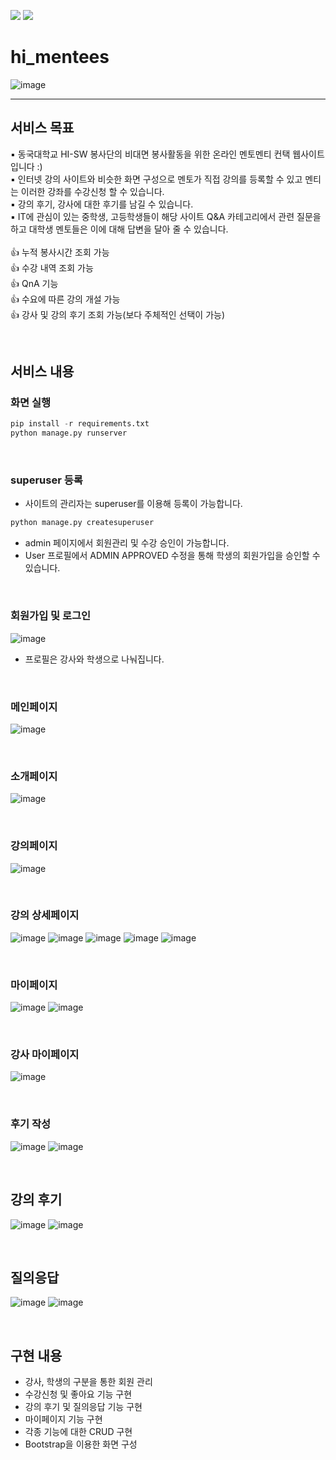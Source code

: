 <img src="https://img.shields.io/badge/python-blue?style=뱃지모양&logo=Python&logoColor=white"/> <img src="https://img.shields.io/badge/Django-lightcoral?style=뱃지모양&logo=Django&logoColor=white"/>

# hi_mentees


![image](https://user-images.githubusercontent.com/81295661/146660198-b84f07f3-f5b5-4340-8013-72320f1a490c.png)

---

## 서비스 목표

▪ 동국대학교 HI-SW 봉사단의 비대면 봉사활동을 위한 온라인 멘토멘티 컨택 웹사이트입니다 :) <br>
▪ 인터넷 강의 사이트와 비슷한 화면 구성으로 멘토가 직접 강의를 등록할 수 있고 멘티는 이러한 강좌를 수강신청 할 수 있습니다. <br>
▪ 강의 후기, 강사에 대한 후기를 남길 수 있습니다. <br>
▪ IT에 관심이 있는 중학생, 고등학생들이 해당 사이트 Q&A 카테고리에서 관련 질문을하고 대학생 멘토들은 이에 대해 답변을 달아 줄 수 있습니다. <br>
<br>
👍  누적 봉사시간 조회 가능 <br>
👍  수강 내역 조회 가능<br>
👍  QnA 기능<br>
👍  수요에 따른 강의 개설 가능<br>
👍  강사 및 강의 후기 조회 가능(보다 주체적인 선택이 가능)



<br>

## 서비스 내용
### **화면 실행**

```python
pip install -r requirements.txt
python manage.py runserver
```

<br>

### superuser 등록
- 사이트의 관리자는 superuser를 이용해 등록이 가능합니다.
``` python
python manage.py createsuperuser
```
- admin 페이지에서 회원관리 및 수강 승인이 가능합니다.
- User 프로필에서 ADMIN APPROVED 수정을 통해 학생의 회원가입을 승인할 수 있습니다.
 
<br>


### **회원가입 및 로그인**
![image](https://user-images.githubusercontent.com/81295661/146660383-f7d1c7b3-810d-41ba-8a44-6ee3a3db5a52.png)
- 프로필은 강사와 학생으로 나눠집니다.

<br>


### **메인페이지**
![image](https://user-images.githubusercontent.com/81295661/146660445-a4e59877-9b0a-401f-a653-fb6fc453d594.png)

<br>

### **소개페이지**
![image](https://user-images.githubusercontent.com/81295661/146660451-d22c93ba-b04e-4895-a5b3-7ea4601d3a1f.png)

<br>

### **강의페이지**
![image](https://user-images.githubusercontent.com/81295661/146660460-0327a2c9-e85d-4a0e-923d-8cb5cdb17dfd.png)

<br>

### **강의 상세페이지**
![image](https://user-images.githubusercontent.com/81295661/146660472-51aece95-a6fc-45fa-a40d-f0e71ba5e978.png)
![image](https://user-images.githubusercontent.com/81295661/146660477-204f410b-b33b-4ebe-9f75-86b960dd8950.png)
![image](https://user-images.githubusercontent.com/81295661/146660480-c3305c2c-c1fb-4d98-b03e-d0c963df4105.png)
![image](https://user-images.githubusercontent.com/81295661/146660483-1c93cb9d-a808-4ed4-b217-8a7b67123398.png)
![image](https://user-images.githubusercontent.com/81295661/146660489-74883740-b12f-41a3-93a5-cab17a852250.png)

<br>

### **마이페이지**
![image](https://user-images.githubusercontent.com/81295661/146660505-4454ea7c-c0f3-47e7-b8e3-3adafabcd885.png)
![image](https://user-images.githubusercontent.com/81295661/146660509-500b119a-bb67-436a-8d71-d4ceec704421.png)

<br>

### **강사 마이페이지**
![image](https://user-images.githubusercontent.com/81295661/146660515-17061395-43cc-49a5-872f-ed84594cf901.png)

<br>

### **후기 작성**
![image](https://user-images.githubusercontent.com/81295661/146660525-20f45bae-1f01-487f-bf58-76915b0bd62d.png)
![image](https://user-images.githubusercontent.com/81295661/146660530-718d5950-d620-4def-a448-4a37fc11e55d.png)

<br>

## **강의 후기**
![image](https://user-images.githubusercontent.com/81295661/146660539-a684ed18-611b-444a-859a-4f9f41816f0c.png)
![image](https://user-images.githubusercontent.com/81295661/146660554-39bfc8ac-5fae-4194-aa4f-e5e0170021eb.png)

<br>

## **질의응답**
![image](https://user-images.githubusercontent.com/81295661/146660549-67721450-8a25-47d5-bcab-4408654f5838.png)
![image](https://user-images.githubusercontent.com/81295661/146660550-cac31cb0-d5f2-4b29-8469-d5d13d439a3d.png)




<br>



## 구현 내용

- 강사, 학생의 구분을 통한 회원 관리
- 수강신청 및 좋아요 기능 구현
- 강의 후기 및 질의응답 기능 구현
- 마이페이지 기능 구현
- 각종 기능에 대한 CRUD 구현
- Bootstrap을 이용한 화면 구성
